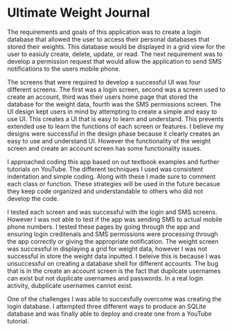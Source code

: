 # Ultimate Weight Journal 

The requirements and goals of this application was to create a login database that allowed the user to access their personal databases that stored their weights. This database would be displayed in a grid view for the user to easiuly create, delete, update, or read. The next requirement was to develop a permission request that would allow the application to send SMS notifications to the users mobile phone.

The screens that were required to develop a successful UI was four different screens. The first was a login screen, second was a screen used to create an account, third was their users home page that stored the database for the weight data, fourth was the SMS permissions screen. The UI design kept users in mind by attempting to create a simple and easy to use UI. This creates a UI that is easy to learn and understand. This prevents extended use to learn the functions of each screen or features. I believe my designs were successful in the design phase because it clearly creates an easy to use and understand UI. However the functionality of the weight screen and create an account screen has some functionality issues.

I approached coding this app based on out textbook examples and further tutorials on YouTube. The different techniques I used was consistent indentation and simple coding. Along with these I made sure to comment each class or function. These strategies will be used in the future becasue they keep code organized and understandable to others who did not develop the code.

I tested each screen and was successful with the login and SMS screens. However I was not able to test if the app was sending SMS to actual mobile phone numbers. I tested these pages by going through the app and ensuring login creditenals and SMS permissions were processing through the app correctly or giving the appropriate notification. The weight screen was successful in displaying a grid for weight data, however I was not successful in store the weight data inputted. I beleive this is because I was unsuccessful on creating a database shell for different accounts. The bug that is in the create an account screen is the fact that dupilcate usernames can exist but not duplicate usernames and passwords. In a real login activity, dubplicate usernames cannot exist.

One of the challenges I was able to succesfully overcome was creating the login database. I attempted three different ways to produce an SQLite database and was finally able to deploy and create one from a YouTube tutorial.
